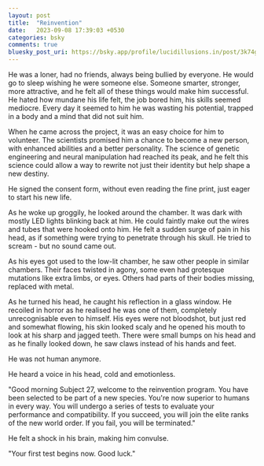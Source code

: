```yaml
---
layout: post
title:  "Reinvention"
date:   2023-09-08 17:39:03 +0530
categories: bsky
comments: true
bluesky_post_uri: https://bsky.app/profile/lucidillusions.in/post/3k74gatibpx2l
---
```

He was a loner, had no friends, always being bullied by everyone. He would go to sleep wishing he were someone else. Someone smarter, stronger, more attractive, and he felt all of these things would make him successful. He hated how mundane his life felt, the job bored him, his skills seemed mediocre. Every day it seemed to him he was wasting his potential, trapped in a body and a mind that did not suit him.

When he came across the project, it was an easy choice for him to volunteer. The scientists promised him a chance to become a new person, with enhanced abilities and a better personality. The science of genetic engineering and neural manipulation had reached its peak, and he felt this science could allow a way to rewrite not just their identity but help shape a new destiny.

He signed the consent form, without even reading the fine print, just eager to start his new life.

As he woke up groggily, he looked around the chamber. It was dark with mostly LED lights blinking back at him. He could faintly make out the wires and tubes that were hooked onto him. He felt a sudden surge of pain in his head, as if something were trying to penetrate through his skull. He tried to scream - but no sound came out.

As his eyes got used to the low-lit chamber, he saw other people in similar chambers. Their faces twisted in agony, some even had grotesque mutations like extra limbs, or eyes. Others had parts of their bodies missing, replaced with metal.

As he turned his head, he caught his reflection in a glass window. He recoiled in horror as he realised he was one of them, completely unrecognisable even to himself. His eyes were not bloodshot, but just red and somewhat flowing, his skin looked scaly and he opened his mouth to look at his sharp and jagged teeth. There were small bumps on his head and as he finally looked down, he saw claws instead of his hands and feet.

He was not human anymore.

He heard a voice in his head, cold and emotionless.

"Good morning Subject 27, welcome to the reinvention program. You have been selected to be part of a new species. You're now superior to humans in every way. You will undergo a series of tests to evaluate your performance and compatibility. If you succeed, you will join the elite ranks of the new world order. If you fail, you will be terminated."

He felt a shock in his brain, making him convulse.

"Your first test begins now. Good luck."
